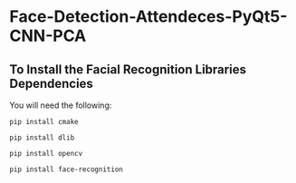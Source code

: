# Face-Detection-Attendeces-PyQt5-CNN-PCA

## To Install the Facial Recognition Libraries Dependencies

You will need the following:

```pip install cmake```

```pip install dlib```

```pip install opencv```

```pip install face-recognition```
